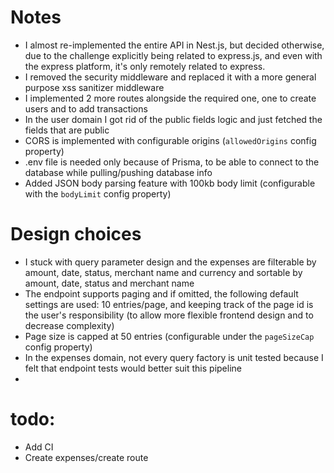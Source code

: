 # Notes
- I almost re-implemented the entire API in Nest.js, but decided otherwise, due to the challenge explicitly being related to express.js, and even with the express platform, it's only remotely related to express.
- I removed the security middleware and replaced it with a more general purpose xss sanitizer middleware
- I implemented 2 more routes alongside the required one, one to create users and to add transactions
- In the user domain I got rid of the public fields logic and just fetched the fields that are public 
- CORS is implemented with configurable origins (`allowedOrigins` config property)
- .env file is needed only because of Prisma, to be able to connect to the database while pulling/pushing database info
- Added JSON body parsing feature with 100kb body limit (configurable with the `bodyLimit` config property)

# Design choices
- I stuck with query parameter design and the expenses are filterable by amount, date, status, merchant name and currency and sortable by amount, date, status and merchant name
- The endpoint supports paging and if omitted, the following default settings are used: 10 entries/page, and keeping track of the page id is the user's responsibility (to allow more flexible frontend design and to decrease complexity)
- Page size is capped at 50 entries (configurable under the `pageSizeCap` config property)
- In the expenses domain, not every query factory is unit tested because I felt that endpoint tests would better suit this pipeline
- 

# todo: 
- Add CI
- Create expenses/create route